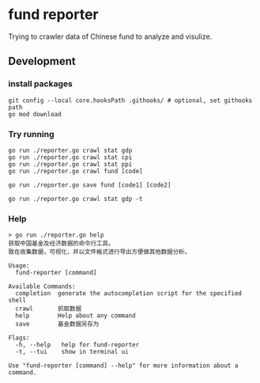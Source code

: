 # fund reporter

Trying to crawler data of Chinese fund to analyze and visulize.

## Development

### install packages

```shell
git config --local core.hooksPath .githooks/ # optional, set githooks path
go mod download
```

### Try running

```shell
go run ./reporter.go crawl stat gdp
go run ./reporter.go crawl stat cpi
go run ./reporter.go crawl stat ppi
go run ./reporter.go crawl fund [code]

go run ./reporter.go save fund [code1] [code2]

go run ./reporter.go crawl stat gdp -t
```

### Help

```shell
> go run ./reporter.go help
获取中国基金及经济数据的命令行工具。
致在收集数据，可视化，并以文件格式进行导出方便做其他数据分析。

Usage:
  fund-reporter [command]

Available Commands:
  completion  generate the autocompletion script for the specified shell
  crawl       抓取数据
  help        Help about any command
  save        基金数据另存为

Flags:
  -h, --help   help for fund-reporter
  -t, --tui    show in terminal ui

Use "fund-reporter [command] --help" for more information about a command.
```
